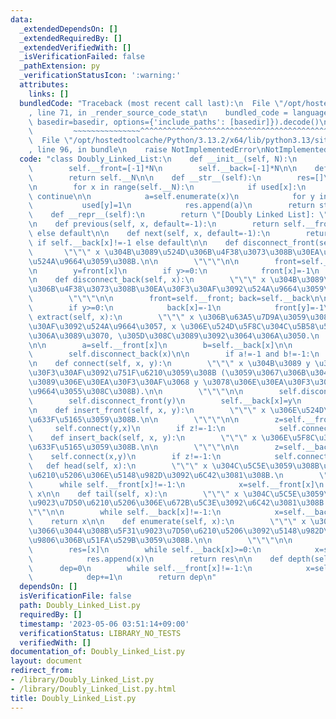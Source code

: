 ```yaml
---
data:
  _extendedDependsOn: []
  _extendedRequiredBy: []
  _extendedVerifiedWith: []
  _isVerificationFailed: false
  _pathExtension: py
  _verificationStatusIcon: ':warning:'
  attributes:
    links: []
  bundledCode: "Traceback (most recent call last):\n  File \"/opt/hostedtoolcache/Python/3.13.2/x64/lib/python3.13/site-packages/onlinejudge_verify/documentation/build.py\"\
    , line 71, in _render_source_code_stat\n    bundled_code = language.bundle(stat.path,\
    \ basedir=basedir, options={'include_paths': [basedir]}).decode()\n          \
    \         ~~~~~~~~~~~~~~~^^^^^^^^^^^^^^^^^^^^^^^^^^^^^^^^^^^^^^^^^^^^^^^^^^^^^^^^^^^^^^^^^^\n\
    \  File \"/opt/hostedtoolcache/Python/3.13.2/x64/lib/python3.13/site-packages/onlinejudge_verify/languages/python.py\"\
    , line 96, in bundle\n    raise NotImplementedError\nNotImplementedError\n"
  code: "class Doubly_Linked_List:\n    def __init__(self, N):\n        self.__N=N\n\
    \        self.__front=[-1]*N\n        self.__back=[-1]*N\n\n    def __len__(self):\n\
    \        return self.__N\n\n    def __str__(self):\n        res=[]\n        used=[0]*self.__N\n\
    \n        for x in range(self.__N):\n            if used[x]:\n               \
    \ continue\n\n            a=self.enumerate(x)\n            for y in a:\n     \
    \           used[y]=1\n            res.append(a)\n        return str(res)\n\n\
    \    def __repr__(self):\n        return \"[Doubly Linked List]: \"+str(self)\n\
    \n    def previous(self, x, default=-1):\n        return self.__front[x] if self.__front[x]!=-1\
    \ else default\n\n    def next(self, x, default=-1):\n        return self.__back[x]\
    \ if self.__back[x]!=-1 else default\n\n    def disconnect_front(self, x):\n \
    \       \"\"\" x \u304B\u3089\u524D\u306B\u4F38\u3073\u308B\u30EA\u30F3\u30AF\u3092\
    \u524A\u9664\u3059\u308B.\n\n        \"\"\"\n\n        front=self.__front; back=self.__back\n\
    \n        y=front[x]\n        if y>=0:\n            front[x]=-1\n            back[y]=-1\n\
    \n    def disconnect_back(self, x):\n        \"\"\" x \u304B\u3089\u5F8C\u308D\
    \u306B\u4F38\u3073\u308B\u30EA\u30F3\u30AF\u3092\u524A\u9664\u3059\u308B.\n\n\
    \        \"\"\"\n\n        front=self.__front; back=self.__back\n\n        y=back[x]\n\
    \        if y>=0:\n            back[x]=-1\n            front[y]=-1\n\n    def\
    \ extract(self, x):\n        \"\"\" x \u306B\u63A5\u7D9A\u3059\u308B\u30EA\u30F3\
    \u30AF\u3092\u524A\u9664\u3057, x \u306E\u524D\u5F8C\u304C\u5B58\u5728\u3059\u308B\
    \u306A\u3089\u3070, \u305D\u308C\u3089\u3092\u3064\u306A\u3050.\n        \"\"\"\
    \n\n        a=self.__front[x]\n        b=self.__back[x]\n\n        self.disconnect_front(x)\n\
    \        self.disconnect_back(x)\n\n        if a!=-1 and b!=-1:\n            self.connect(a,b)\n\
    \n    def connect(self, x, y):\n        \"\"\" x \u304B\u3089 y \u3078\u306E\u30EA\
    \u30F3\u30AF\u3092\u751F\u6210\u3059\u308B (\u3059\u3067\u306B\u3042\u308B x \u304B\
    \u3089\u306E\u30EA\u30F3\u30AF\u3068 y \u3078\u306E\u30EA\u30F3\u30AF\u306F\u524A\
    \u9664\u3055\u308C\u308B).\n\n        \"\"\"\n\n        self.disconnect_back(x)\n\
    \        self.disconnect_front(y)\n        self.__back[x]=y\n        self.__front[y]=x\n\
    \n    def insert_front(self, x, y):\n        \"\"\" x \u306E\u524D\u306B y \u3092\
    \u633F\u5165\u3059\u308B.\n\n        \"\"\"\n\n        z=self.__front[x]\n   \
    \     self.connect(y,x)\n        if z!=-1:\n            self.connect(z,y)\n\n\
    \    def insert_back(self, x, y):\n        \"\"\" x \u306E\u5F8C\u306B y \u3092\
    \u633F\u5165\u3059\u308B.\n\n        \"\"\"\n\n        z=self.__back[x]\n    \
    \    self.connect(x,y)\n        if z!=-1:\n            self.connect(y,z)\n\n \
    \   def head(self, x):\n        \"\"\" x \u304C\u5C5E\u3059\u308B\u5F31\u9023\u7D50\
    \u6210\u5206\u306E\u5148\u982D\u3092\u6C42\u3081\u308B.\n        \"\"\"\n\n  \
    \      while self.__front[x]!=-1:\n            x=self.__front[x]\n        return\
    \ x\n\n    def tail(self, x):\n        \"\"\" x \u304C\u5C5E\u3059\u308B\u5F31\
    \u9023\u7D50\u6210\u5206\u306E\u672B\u5C3E\u3092\u6C42\u3081\u308B.\n        \"\
    \"\"\n\n        while self.__back[x]!=-1:\n            x=self.__back[x]\n    \
    \    return x\n\n    def enumerate(self, x):\n        \"\"\" x \u304C\u5C5E\u3057\
    \u3066\u3044\u308B\u5F31\u9023\u7D50\u6210\u5206\u3092\u5148\u982D\u304B\u3089\
    \u9806\u306B\u51FA\u529B\u3059\u308B.\n\n        \"\"\"\n\n        x=self.head(x)\n\
    \        res=[x]\n        while self.__back[x]>=0:\n            x=self.__back[x]\n\
    \            res.append(x)\n        return res\n\n    def depth(self, x):\n  \
    \      dep=0\n        while self.__front[x]!=-1:\n            x=self.__front[x]\n\
    \            dep+=1\n        return dep\n"
  dependsOn: []
  isVerificationFile: false
  path: Doubly_Linked_List.py
  requiredBy: []
  timestamp: '2023-05-06 03:51:14+09:00'
  verificationStatus: LIBRARY_NO_TESTS
  verifiedWith: []
documentation_of: Doubly_Linked_List.py
layout: document
redirect_from:
- /library/Doubly_Linked_List.py
- /library/Doubly_Linked_List.py.html
title: Doubly_Linked_List.py
---
```

